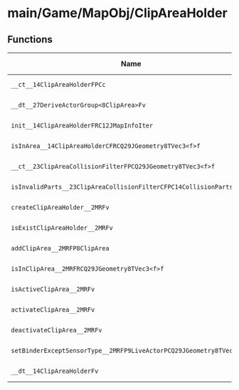 # main/Game/MapObj/ClipAreaHolder

## Functions

| Name | Address | Match % |
|------|---------|---------|
| `__ct__14ClipAreaHolderFPCc` | `0x801C1DDC` | :x: (0.0%) |
| `__dt__27DeriveActorGroup<8ClipArea>Fv` | `0x801C1E48` | :x: (0.0%) |
| `init__14ClipAreaHolderFRC12JMapInfoIter` | `0x801C1EA4` | :x: (0.0%) |
| `isInArea__14ClipAreaHolderCFRCQ29JGeometry8TVec3<f>f` | `0x801C1EA8` | :x: (0.0%) |
| `__ct__23ClipAreaCollisionFilterFPCQ29JGeometry8TVec3<f>f` | `0x801C1F64` | :x: (0.0%) |
| `isInvalidParts__23ClipAreaCollisionFilterCFPC14CollisionParts` | `0x801C1F7C` | :x: (0.0%) |
| `createClipAreaHolder__2MRFv` | `0x801C1FFC` | :x: (0.0%) |
| `isExistClipAreaHolder__2MRFv` | `0x801C2004` | :x: (0.0%) |
| `addClipArea__2MRFP8ClipArea` | `0x801C200C` | :x: (0.0%) |
| `isInClipArea__2MRFRCQ29JGeometry8TVec3<f>f` | `0x801C2048` | :x: (0.0%) |
| `isActiveClipArea__2MRFv` | `0x801C2094` | :x: (0.0%) |
| `activateClipArea__2MRFv` | `0x801C20C8` | :x: (0.0%) |
| `deactivateClipArea__2MRFv` | `0x801C20F8` | :x: (0.0%) |
| `setBinderExceptSensorType__2MRFP9LiveActorPCQ29JGeometry8TVec3<f>f` | `0x801C2128` | :x: (0.0%) |
| `__dt__14ClipAreaHolderFv` | `0x801C2194` | :x: (0.0%) |